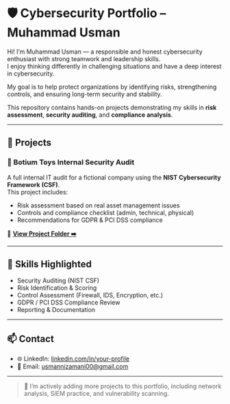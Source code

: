 # 🛡️ Cybersecurity Portfolio – Muhammad Usman

Hi! I’m Muhammad Usman — a responsible and honest cybersecurity enthusiast with strong teamwork and leadership skills.  
I enjoy thinking differently in challenging situations and have a deep interest in cybersecurity.

My goal is to help protect organizations by identifying risks, strengthening controls, and ensuring long-term security and stability.

This repository contains hands-on projects demonstrating my skills in **risk assessment**, **security auditing**, and **compliance analysis**.

---

## 🔐 Projects

### 📄 Botium Toys Internal Security Audit
A full internal IT audit for a fictional company using the **NIST Cybersecurity Framework (CSF)**.  
This project includes:

- Risk assessment based on real asset management issues
- Controls and compliance checklist (admin, technical, physical)
- Recommendations for GDPR & PCI DSS compliance

🔗 [**View Project Folder ➡️**](./security-audits/botium-toys-audit)

---

## 🧠 Skills Highlighted

- Security Auditing (NIST CSF)
- Risk Identification & Scoring
- Control Assessment (Firewall, IDS, Encryption, etc.)
- GDPR / PCI DSS Compliance Review
- Reporting & Documentation

---

## 📫 Contact

- 🌐 LinkedIn: [linkedin.com/in/your-profile](https://www.linkedin.com/in/muhammad-usman-b38949287/)
- 📧 Email: usmannizamani00@gmail.com

---

> 🚧 I’m actively adding more projects to this portfolio, including network analysis, SIEM practice, and vulnerability scanning.
